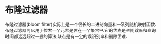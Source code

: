 # 布隆过滤器

布隆过滤器(bloom filter)实际上是一个很长的二进制向量和一系列随机映射函数.布隆过滤器可以用于检索一个元素是否在一个集合中.它的优点是空间效率和查询时间都远远超过一般的算法,缺点是有一定的误识别率和删除困难.

